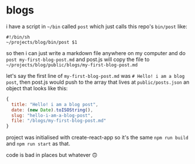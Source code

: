 # blogs

i have a script in `~/bin` called `post` which just calls this repo's `bin/post` like:

```shell
#!/bin/sh
~/projects/blog/bin/post $1
```

so then i can just write a markdown file anywhere on my computer and do
`post my-first-blog-post.md` and post.js will copy the file to
`~/projects/blog/public/blogs/my-first-blog-post.md`

let's say the first line of `my-first-blog-post.md` was `# Hello! i am a blog post`,
then post.js would push to the array that lives at `public/posts.json` an object
that looks like this:

```javascript
{
  title: "Hello! i am a blog post",
  date: (new Date).toISOString(),
  slug: "hello-i-am-a-blog-post",
  file: "/blogs/my-first-blog-post.md"
}
```

project was initialised with create-react-app so it's the same `npm run build`
and `npm run start` as that.

code is bad in places but whatever 🙃
